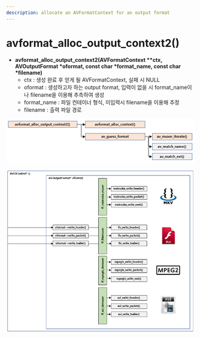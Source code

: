 ```yaml
---
description: allocate an AVFormatContext for an output format
---
```


# avformat\_alloc\_output\_context2\(\)

* **avformat\_alloc\_output\_context2\(AVFormatContext \*\*ctx, AVOutputFormat \*oformat, const char \*format\_name, const char \*filename\)**
  * ctx : 생성 완료 후 얻게 될 AVFormatContext, 실패 시 NULL
  * oformat : 생성하고자 하는 output format, 입력이 없을 시 format\_name이나 filename을 이용해 추측하여 생성
  * format\_name : 파일 컨테이너 형식, 미입력시 filename을 이용해 추정
  * filename : 출력 파일 경로 

![](../../../../.gitbook/assets/image%20%285%29.png)

![](../../../../.gitbook/assets/image-1-%20%283%29.png)



